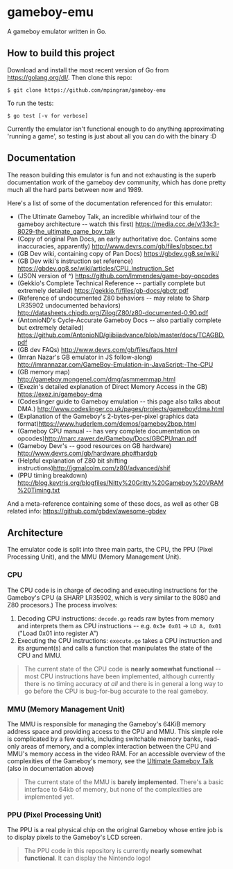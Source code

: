 # gameboy-emu
A gameboy emulator written in Go.

## How to build this project
Download and install the most recent version of Go from https://golang.org/dl/.
Then clone this repo:
```
$ git clone https://github.com/mpingram/gameboy-emu
```
To run the tests:
```
$ go test [-v for verbose]
```
Currently the emulator isn't functional enough to do anything approximating 'running a game', so testing is just about all you can do with the binary :D

## Documentation
The reason building this emulator is fun and not exhausting is the superb documentation work of the gameboy dev community, which has done pretty much all the hard parts between now and 1989.

Here's a list of some of the documentation referenced for this emulator:
* (The Ultimate Gameboy Talk, an incredible whirlwind tour of the gameboy architecture -- watch this first) https://media.ccc.de/v/33c3-8029-the_ultimate_game_boy_talk
* (Copy of original Pan Docs, an early authoritative doc. Contains some inaccuracies, apparently) http://www.devrs.com/gb/files/gbspec.txt
* (GB Dev wiki, containing copy of Pan Docs) https://gbdev.gg8.se/wiki/
* (GB Dev wiki's instruction set reference) https://gbdev.gg8.se/wiki/articles/CPU_Instruction_Set
* (JSON version of ^) https://github.com/lmmendes/game-boy-opcodes
* (Gekkio's Complete Technical Reference -- partially complete but extremely detailed) https://gekkio.fi/files/gb-docs/gbctr.pdf
* (Reference of undocumented Z80 behaviors -- may relate to Sharp LR35902 undocumented behaviors) http://datasheets.chipdb.org/Zilog/Z80/z80-documented-0.90.pdf
* (AntonioND's Cycle-Accurate Gameboy Docs -- also partially complete but extremely detailed) https://github.com/AntonioND/giibiiadvance/blob/master/docs/TCAGBD.pdf
* (GB dev FAQs) http://www.devrs.com/gb/files/faqs.html
* (Imran Nazar's GB emulator in JS follow-along) http://imrannazar.com/GameBoy-Emulation-in-JavaScript:-The-CPU
* (GB memory map) http://gameboy.mongenel.com/dmg/asmmemmap.html
* (Exezin's detailed explanation of Direct Memory Access in the GB) https://exez.in/gameboy-dma
* (Codeslinger guide to Gameboy emulation -- this page also talks about DMA.) http://www.codeslinger.co.uk/pages/projects/gameboy/dma.html
* (Explanation of the Gameboy's 2-bytes-per-pixel graphics data format)https://www.huderlem.com/demos/gameboy2bpp.html
* (Gameboy CPU manual -- has very complete documentation on opcodes)http://marc.rawer.de/Gameboy/Docs/GBCPUman.pdf
* (Gameboy Devr's -- good resources on GB hardware) http://www.devrs.com/gb/hardware.php#hardgb
* (Helpful explanation of Z80 bit shifting instructions)http://jgmalcolm.com/z80/advanced/shif
* (PPU timing breakdown) http://blog.kevtris.org/blogfiles/Nitty%20Gritty%20Gameboy%20VRAM%20Timing.txt

And a meta-reference containing some of these docs, as well as other GB related info: https://github.com/gbdev/awesome-gbdev

## Architecture
The emulator code is split into three main parts, the CPU, the PPU (Pixel Processing Unit), and the MMU (Memory Management Unit).
### CPU
The CPU code is in charge of decoding and executing instructions for the Gameboy's CPU (a SHARP LR35902, which is very similar to the 8080 and Z80 procesors.)
The process involves:
1) Decoding CPU instructions: `decode.go` reads raw bytes from memory and interprets them as CPU instructions -- e.g. `0x3e 0x01` -> `LD A, 0x01` ("Load 0x01 into register A")
2) Executing the CPU instructions: `execute.go` takes a CPU instruction and its argument(s) and calls a function that manipulates the state of the CPU and MMU.

> The current state of the CPU code is __nearly somewhat functional__ -- most CPU instructions have been implemented, although currently there is no timing accuracy _at all_ and there is in general a long way to go before the CPU is bug-for-bug accurate to the real gameboy.

### MMU (Memory Management Unit)
The MMU is responsible for managing the Gameboy's 64KiB memory address space and providing access to the CPU and MMU. This simple role is complicated by a few quirks, including switchable memory banks, read-only areas of memory, and a complex interaction between the CPU and MMU's memory access in the video RAM. For an accessible overview of the complexities of the Gameboy's memory, see the [Ultimate Gameboy Talk](https://media.ccc.de/v/33c3-8029-the_ultimate_game_boy_talk) (also in documentation above)
>The current state of the MMU is __barely implemented__. There's a basic interface to 64kb of memory, but none of the complexities are implemented yet.

### PPU (Pixel Processing Unit)
The PPU is a real physical chip on the original Gameboy whose entire job is to display pixels to the Gameboy's LCD screen.
>The PPU code in this repository is currently __nearly somewhat functional__. It can display the Nintendo logo!
